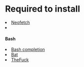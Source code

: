 # Required to install

<li>
<a href="https://github.com/dylanaraps/neofetch">Neofetch</a>
</li>
<li><h4>Bash</h4></li>
<li><a href="https://github.com/scop/bash-completion">Bash completion</a>
</li>

<li>
<a href="https://github.com/sharkdp/bat">Bat</a>
</li>

<li>
<a href="https://github.com/nvbn/thefuck">TheFuck</a>
</li>

